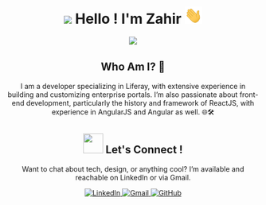 <div  align="center" >


</div>
<!-- heading -->

<div align="center">
 
# <img src="https://media.giphy.com/media/VgCDAzcKvsR6OM0uWg/giphy.gif" width="50" /> Hello ! I'm Zahir <img width="35" src="https://github.com/1999AZZAR/1999AZZAR/blob/main/resources/img/waving.gif">
</div>
<div align="center"><img src="https://readme-typing-svg.herokuapp.com/?color=00FF00&size=30&center=true&vCenter=true&width=500&height=30&lines=I'm+a...;IT+Consultant;Software+Developer;Liferay+Developer"/>
</div>

<!-- About Me -->
<div align="center">
  <h2> <a target="blank">  Who Am I? 🚀 </a> </h2>
</div>

<div align="center">
  <p>I am a developer specializing in Liferay, with extensive experience in building and customizing enterprise portals. I’m also passionate about front-end development, particularly the history and framework of ReactJS, with experience in AngularJS and Angular as well. 🌐🛠️</p>
</div>

<!-- Contact me -->

 <div align="center">
  <h2> 
    <a target="blank"> 
      <img src="https://media1.giphy.com/media/IqgySmxEgP0rs40ZMB/giphy.gif?cid=ecf05e47e7dvfufx9t47q5pf2065hf6mr8dmr8y2yrq8o3su&rid=giphy.gif&ct=s" height="40" width="40" />
      Let's Connect !  
    </a>
  </h2>
  <p>Want to chat about tech, design, or anything cool? I’m available and reachable on LinkedIn or via Gmail.</p>
  <p align="center">
  <a href="https://www.linkedin.com/in/https://www.linkedin.com/feed/update/urn:li:activity:7235202142997823489//">
    <img src="https://img.shields.io/badge/-LinkedIn-blue?style=flat&logo=Linkedin&logoColor=white" alt="LinkedIn">
  </a>
  <a href="mailto:haniche.zahir@gmail.com">
    <img src="https://img.shields.io/badge/-Gmail-c14438?style=flat&logo=Gmail&logoColor=white" alt="Gmail">
  </a>
   <a href="https://github.com/ZahirHaniche-dev"><img src="https://img.shields.io/github/followers/PluckyPrecious.svg?label=GitHub&style=social" alt="GitHub"></a>
</p>
</div>

</div>

